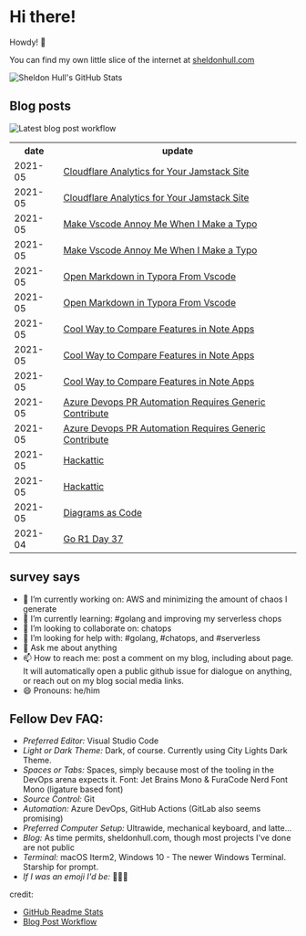# Hi there! 

Howdy! 👋 

You can find my own little slice of the internet at [sheldonhull.com](https://www.sheldonhull.com)

![Sheldon Hull's GitHub Stats](https://github-readme-stats.vercel.app/api?username=sheldonhull&theme=tokyonight&count_private=true&show_icons=true)

## Blog posts

![Latest blog post workflow](https://github.com/sheldonhull/sheldonhull/workflows/Latest%20blog%20post%20workflow/badge.svg)
<table style="width:100%">
  <tr>
    <th>date</th>
    <th>update</th>
  </tr>
<!-- BLOG-POST-LIST:START -->
<tr><td>2021-05</td><td><a href="https://www.sheldonhull.com/microblog/cloudflare-analytics-for-your-jamstack-site/">Cloudflare Analytics for Your Jamstack Site</a></td></tr>
<tr><td>2021-05</td><td><a href="https://www.sheldonhull.com/microblog/cloudflare-analytics-for-your-jamstack-site/">Cloudflare Analytics for Your Jamstack Site</a></td></tr>
<tr><td>2021-05</td><td><a href="https://www.sheldonhull.com/microblog/make-vscode-annoy-me-when-i-make-a-typo/">Make Vscode Annoy Me When I Make a Typo</a></td></tr>
<tr><td>2021-05</td><td><a href="https://www.sheldonhull.com/microblog/make-vscode-annoy-me-when-i-make-a-typo/">Make Vscode Annoy Me When I Make a Typo</a></td></tr>
<tr><td>2021-05</td><td><a href="https://www.sheldonhull.com/microblog/open-markdown-in-typora-from-vscode/">Open Markdown in Typora From Vscode</a></td></tr>
<tr><td>2021-05</td><td><a href="https://www.sheldonhull.com/microblog/open-markdown-in-typora-from-vscode/">Open Markdown in Typora From Vscode</a></td></tr>
<tr><td>2021-05</td><td><a href="https://www.sheldonhull.com/microblog/cool-way-to-compare-features-in-note-apps/">Cool Way to Compare Features in Note Apps</a></td></tr>
<tr><td>2021-05</td><td><a href="https://www.sheldonhull.com/microblog/cool-way-to-compare-features-in-note-apps/">Cool Way to Compare Features in Note Apps</a></td></tr>
<tr><td>2021-05</td><td><a href="https://dev.to/sheldonhull/cool-way-to-compare-features-in-note-apps-d0">Cool Way to Compare Features in Note Apps</a></td></tr>
<tr><td>2021-05</td><td><a href="https://www.sheldonhull.com/microblog/azure-devops-pr-automation-requires-generic-contribute/">Azure Devops PR Automation Requires Generic Contribute</a></td></tr>
<tr><td>2021-05</td><td><a href="https://www.sheldonhull.com/microblog/azure-devops-pr-automation-requires-generic-contribute/">Azure Devops PR Automation Requires Generic Contribute</a></td></tr>
<tr><td>2021-05</td><td><a href="https://www.sheldonhull.com/microblog/hackattic/">Hackattic</a></td></tr>
<tr><td>2021-05</td><td><a href="https://www.sheldonhull.com/microblog/hackattic/">Hackattic</a></td></tr>
<tr><td>2021-05</td><td><a href="https://www.sheldonhull.com/blog/diagrams-as-code/">Diagrams as Code</a></td></tr>
<tr><td>2021-04</td><td><a href="https://www.sheldonhull.com/microblog/go-r1-day-37/">Go R1 Day 37</a></td></tr>

<!-- BLOG-POST-LIST:END -->
</table>

## survey says 

- 🔭  I’m currently working on: AWS and minimizing the amount of chaos I generate
- 🌱  I’m currently learning: #golang and improving my serverless chops
- 👯  I’m looking to collaborate on: chatops
- 🤔  I’m looking for help with: #golang, #chatops, and #serverless
- 💬  Ask me about anything
- 📫  How to reach me: post a comment on my blog, including about page. It will automatically open a public github issue for dialogue on anything, or reach out on my blog social media links.
- 😄  Pronouns: he/him


## Fellow Dev FAQ:

- _Preferred Editor:_ Visual Studio Code
- _Light or Dark Theme:_ Dark, of course. Currently using City Lights Dark Theme.
- _Spaces or Tabs:_ Spaces, simply because most of the tooling in the DevOps arena expects it. Font: Jet Brains Mono & FuraCode Nerd Font Mono (ligature based font)
- _Source Control:_ Git
- _Automation:_ Azure DevOps, GitHub Actions (GitLab also seems promising)
- _Preferred Computer Setup:_ Ultrawide, mechanical keyboard, and latte...
- _Blog:_ As time permits, sheldonhull.com, though most projects I've done are not public 
- _Terminal:_ macOS Iterm2, Windows 10 - The newer Windows Terminal. Starship for prompt.
- _If I was an emoji I'd be:_ 🌮🌮🌮


credit:
* [GitHub Readme Stats](https://github.com/anuraghazra/github-readme-stats)
* [Blog Post Workflow](https://github.com/gautamkrishnar/blog-post-workflow)
